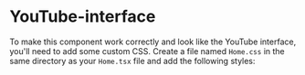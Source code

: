 # YouTube-interface
To make this component work correctly and look like the YouTube interface, you'll need to add some custom CSS. Create a file named `Home.css` in the same directory as your `Home.tsx` file and add the following styles:
